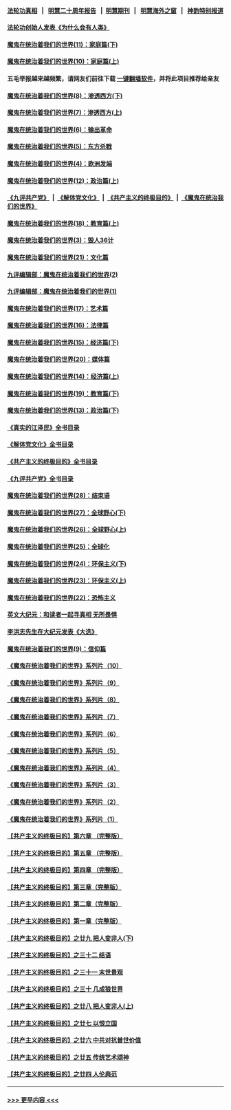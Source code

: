 #### [法轮功真相](https://github.com/gfw-breaker/truth/blob/master/README.md?t=0) &nbsp;&nbsp;|&nbsp;&nbsp; [明慧二十周年报告](https://github.com/gfw-breaker/mh-reports/blob/master/README.md?t=0) &nbsp;&nbsp;|&nbsp;&nbsp;[明慧期刊](https://github.com/gfw-breaker/mh-qikan) &nbsp;&nbsp;|&nbsp;&nbsp; [明慧海外之窗](https://github.com/gfw-breaker/mh-news/blob/master/README.md?t=0) &nbsp;&nbsp;|&nbsp;&nbsp; [神韵特别报道](https://github.com/gfw-breaker/mh-news/blob/master/shenyun.md?t=0)
#### [法轮功创始人发表《为什么会有人类》](../pages/nsc422/n13912117.md?t=02130644) 
#### [魔鬼在统治着我们的世界(11)：家庭篇(下)](../pages/nsc422/n10440961.md?t=02130644) 
#### [魔鬼在统治着我们的世界(10)：家庭篇(上)](../pages/nsc422/n10435448.md?t=02130644) 
#### 五毛举报越来越频繁，请网友们前往下载 [一键翻墙软件](https://github.com/gfw-breaker/ssr-accounts)，并将此项目推荐给亲友
#### [魔鬼在统治着我们的世界(8)：渗透西方(下)](../pages/nsc422/n10429603.md?t=02130644) 
#### [魔鬼在统治着我们的世界(7)：渗透西方(上)](../pages/nsc422/n10426013.md?t=02130644) 
#### [魔鬼在统治着我们的世界(6)：输出革命](../pages/nsc422/n10421536.md?t=02130644) 
#### [魔鬼在统治着我们的世界(5)：东方杀戮](../pages/nsc422/n10417707.md?t=02130644) 
#### [魔鬼在统治着我们的世界(4)：欧洲发端](../pages/nsc422/n10414890.md?t=02130644) 
#### [魔鬼在统治着我们的世界(12)：政治篇(上)](../pages/nsc422/n10444576.md?t=02130644) 
#### [《九评共产党》](https://github.com/begood0513/9ping.md/blob/master/README.md) &nbsp;|&nbsp; [《解体党文化》](../../../../jtdwh.md/blob/master/README.md)  &nbsp;|&nbsp; [《共产主义的终极目的》](../../../../gczydzjmd.md/blob/master/README.md) &nbsp;|&nbsp; [《魔鬼在统治我们的世界》](../../../../mgztzwmdsj.md/blob/master/README.md) 
#### [魔鬼在统治着我们的世界(18)：教育篇(上)](../pages/nsc422/n10526970.md?t=02130644) 
#### [魔鬼在统治着我们的世界(3)：毁人36计](../pages/nsc422/n10411583.md?t=02130644) 
#### [魔鬼在统治着我们的世界(21)：文化篇](../pages/nsc422/n10597706.md?t=02130644) 
#### [九评编辑部：魔鬼在统治着我们的世界(2)](../pages/nsc422/n10410036.md?t=02130644) 
#### [九评编辑部：魔鬼在统治着我们的世界(1)](../pages/nsc422/n10406825.md?t=02130644) 
#### [魔鬼在统治着我们的世界(17)：艺术篇](../pages/nsc422/n10499093.md?t=02130644) 
#### [魔鬼在统治着我们的世界(16)：法律篇](../pages/nsc422/n10485969.md?t=02130644) 
#### [魔鬼在统治着我们的世界(15)：经济篇(下)](../pages/nsc422/n10469975.md?t=02130644) 
#### [魔鬼在统治着我们的世界(20)：媒体篇](../pages/nsc422/n10586579.md?t=02130644) 
#### [魔鬼在统治着我们的世界(14)：经济篇(上)](../pages/nsc422/n10457370.md?t=02130644) 
#### [魔鬼在统治着我们的世界(19)：教育篇(下)](../pages/nsc422/n10564808.md?t=02130644) 
#### [魔鬼在统治着我们的世界(13)：政治篇(下)](../pages/nsc422/n10448270.md?t=02130644) 
#### [《真实的江泽民》全书目录](../pages/nsc422/n13721399.md?t=02130644) 
#### [《解体党文化》全书目录](../pages/nsc422/n13721157.md?t=02130644) 
#### [《共产主义的终极目的》全书目录](../pages/nsc422/n13721048.md?t=02130644) 
#### [《九评共产党》全书目录](../pages/nsc422/n13708085.md?t=02130644) 
#### [魔鬼在统治着我们的世界(28)：结束语](../pages/nsc422/n10936246.md?t=02130644) 
#### [魔鬼在统治着我们的世界(27)：全球野心(下)](../pages/nsc422/n10928319.md?t=02130644) 
#### [魔鬼在统治着我们的世界(26)：全球野心(上)](../pages/nsc422/n10900318.md?t=02130644) 
#### [魔鬼在统治着我们的世界(25)：全球化](../pages/nsc422/n10788205.md?t=02130644) 
#### [魔鬼在统治着我们的世界(24)：环保主义(下)](../pages/nsc422/n10695307.md?t=02130644) 
#### [魔鬼在统治着我们的世界(23)：环保主义(上)](../pages/nsc422/n10688613.md?t=02130644) 
#### [魔鬼在统治着我们的世界(22)：恐怖主义](../pages/nsc422/n10614727.md?t=02130644) 
#### [英文大纪元：和读者一起寻真相 无所畏惧](../pages/nsc422/n12542027.md?t=02130644) 
#### [李洪志先生在大纪元发表《大选》](../pages/nsc422/n12534746.md?t=02130644) 
#### [魔鬼在统治着我们的世界(9)：信仰篇](../pages/nsc422/n10432159.md?t=02130644) 
#### [《魔鬼在统治着我们的世界》系列片（10）](../pages/nsc422/n12292670.md?t=02130644) 
#### [《魔鬼在统治着我们的世界》系列片（9）](../pages/nsc422/n12290859.md?t=02130644) 
#### [《魔鬼在统治着我们的世界》系列片（8）](../pages/nsc422/n12287445.md?t=02130644) 
#### [《魔鬼在统治着我们的世界》系列片（7）](../pages/nsc422/n12283425.md?t=02130644) 
#### [《魔鬼在统治着我们的世界》系列片（6）](../pages/nsc422/n12282314.md?t=02130644) 
#### [《魔鬼在统治着我们的世界》系列片（5）](../pages/nsc422/n12281419.md?t=02130644) 
#### [《魔鬼在统治着我们的世界》系列片（4）](../pages/nsc422/n12274024.md?t=02130644) 
#### [《魔鬼在统治着我们的世界》系列片（3）](../pages/nsc422/n12271322.md?t=02130644) 
#### [《魔鬼在统治着我们的世界》系列片（2）](../pages/nsc422/n12269049.md?t=02130644) 
#### [《魔鬼在统治着我们的世界》系列片（1）](../pages/nsc422/n12267575.md?t=02130644) 
#### [【共产主义的终极目的】第六章 （完整版）](../pages/nsc422/n11428913.md?t=02130644) 
#### [【共产主义的终极目的】第五章 （完整版）](../pages/nsc422/n11428912.md?t=02130644) 
#### [【共产主义的终极目的】第四章 （完整版）](../pages/nsc422/n11428907.md?t=02130644) 
#### [【共产主义的终极目的】第三章（完整版）](../pages/nsc422/n11428848.md?t=02130644) 
#### [【共产主义的终极目的】第二章（完整版）](../pages/nsc422/n11428831.md?t=02130644) 
#### [【共产主义的终极目的】第一章（完整版）](../pages/nsc422/n11417651.md?t=02130644) 
#### [【共产主义的终极目的】之廿九 把人变非人(下)](../pages/nsc422/n11344140.md?t=02130644) 
#### [【共产主义的终极目的】之三十二 结语](../pages/nsc422/n11360535.md?t=02130644) 
#### [【共产主义的终极目的】之三十一 末世景观](../pages/nsc422/n11351129.md?t=02130644) 
#### [【共产主义的终极目的】之三十 几成狼世界](../pages/nsc422/n11348280.md?t=02130644) 
#### [【共产主义的终极目的】之廿八 把人变非人(上)](../pages/nsc422/n11340492.md?t=02130644) 
#### [【共产主义的终极目的】之廿七 以恨立国](../pages/nsc422/n11336944.md?t=02130644) 
#### [【共产主义的终极目的】之廿六 中共对抗普世价值](../pages/nsc422/n11324785.md?t=02130644) 
#### [【共产主义的终极目的】之廿五 传统艺术颂神](../pages/nsc422/n11296396.md?t=02130644) 
#### [【共产主义的终极目的】之廿四 人伦典范](../pages/nsc422/n11296397.md?t=02130644) 

----
#### [ >>> 更早内容 <<< ](../indexes/nsc422-earlier.md)
